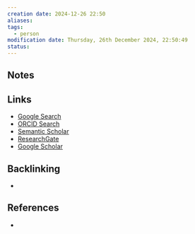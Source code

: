 ```yaml
---
creation date: 2024-12-26 22:50
aliases: 
tags:
  - person
modification date: Thursday, 26th December 2024, 22:50:49
status:
---
```


## Notes

## Links

- [Google Search](https://www.google.com/search?q=Kai+Hwang)
- [ORCID Search](https://orcid.org/orcid-search/search?searchQuery=Kai%20Hwang)
- [Semantic Scholar](https://www.semanticscholar.org/search?q=Kai%20Hwang&sort=relevance)
- [ResearchGate](https://www.researchgate.net/search?q=Kai%20Hwang)
- [Google Scholar](https://scholar.google.com/scholar?q=Kai+Hwang)

## Backlinking
+ 

## References
+ 
